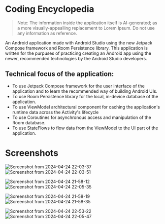 # Coding Encyclopedia

> Note: The information inside the application itself is AI-generated; as a more visually-appealling replacement to Lorem Ipsum. Do not use any information as reference.

An Android application made with Android Studio using the new Jetpack Compose framework and Room Persistence library. This application is written for the purpuses of practicing creating an Android app using the newer, recommended technologies by the Android Studio developers.

## Technical focus of the application:
- To use Jetpack Compose framework for the user interface of the application and to learn the recommended way of building Android UIs.
- To use Room Persistence library for the local, in-device database of the application.
- To use ViewModel architectural component for caching the application's runtime data across the Activity's lifecycle
- To use Coroutines for asynchronous access and manipulation of the Room database. 
- To use StateFlows to flow data from the ViewModel to the UI part of the application.

# Screenshots


![Screenshot from 2024-04-24 22-03-37](https://github.com/chrsrns/codingencyclopedia/assets/43345572/24561c6b-26c9-4b60-90f3-dcfad04aaeb5)
![Screenshot from 2024-04-24 22-03-51](https://github.com/chrsrns/codingencyclopedia/assets/43345572/3f1c1dfb-4d66-4010-ab4d-dd6229f9b50b)

![Screenshot from 2024-04-24 21-58-12](https://github.com/chrsrns/codingencyclopedia/assets/43345572/9372ea12-5d1c-4861-a723-3e21964800ba)
![Screenshot from 2024-04-24 22-05-35](https://github.com/chrsrns/codingencyclopedia/assets/43345572/5d06db27-96dc-4046-8b09-29626620eef6)

![Screenshot from 2024-04-24 21-58-19](https://github.com/chrsrns/codingencyclopedia/assets/43345572/69a7fe78-8c24-45f2-8bd5-89eb51538c9f)
![Screenshot from 2024-04-24 21-58-35](https://github.com/chrsrns/codingencyclopedia/assets/43345572/7d96c04e-7fd9-4e2a-8494-07871a3f2505)

![Screenshot from 2024-04-24 22-53-22](https://github.com/chrsrns/codingencyclopedia/assets/43345572/48689065-0120-4eb3-95d5-85ecffadc9b2)
![Screenshot from 2024-04-24 22-05-47](https://github.com/chrsrns/codingencyclopedia/assets/43345572/c6631eaf-df1b-47be-88d8-b85ec34edfbf)
